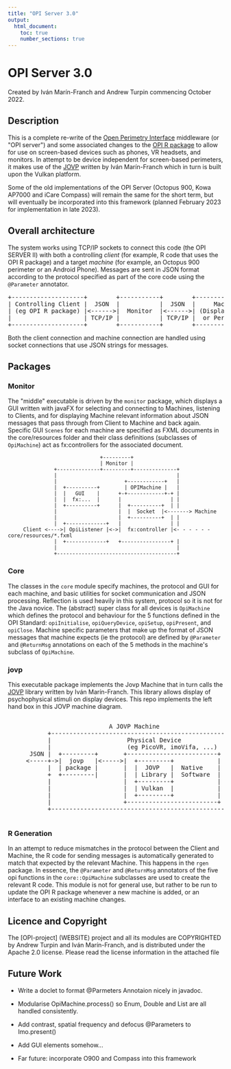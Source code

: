 ```yaml
---
title: "OPI Server 3.0"
output:
  html_document:
    toc: true
    number_sections: true
---
```


# OPI Server 3.0

Created by Iv&aacute;n Mar&iacute;n-Franch and Andrew Turpin commencing October 2022.

## Description

This is a complete re-write of the <a href="https://perimetry.org/opi">Open Perimetry Interface</a> 
middleware (or "OPI server") and some associated changes
to the <a href="https://cran.r-project.org/web/packages/OPI/index.html">OPI R package</a> 
to allow for use on screen-based devices such as phones, 
VR headsets, and monitors. In attempt to be device independent for screen-based perimeters, it 
makes use of the 
<a href = "https://github.com/imarinfr/jovp">JOVP</a> written by Iv&aacute;n Mar&iacute;n-Franch which in turn
is built upon the Vulkan platform.

Some of the old implementations of the OPI Server (Octopus 900, Kowa AP7000 and iCare Compass)
will remain the same for the short term, but will eventually be incorporated into this 
framework (planned February 2023 for implementation in late 2023).

## Overall architecture

The system works using TCP/IP sockets to connect this code (the OPI SERVER II)
with both a controlling *client* (for example, R code that uses the OPI R package)
and a target *machine* (for example, an Octopus 900 perimeter or an Android Phone).
Messages are sent in JSON format according to the protocol specified as part of the 
core code using the `@Parameter` annotator.

<pre>
+--------------------+        +-----------+        +-----------------+
| Controlling Client |  JSON  |           |  JSON  |     Machine     |
| (eg OPI R package) |<------>|  Monitor  |<------>| (Display Device |
|                    | TCP/IP |           | TCP/IP |  or Perimeter)  |
+--------------------+        +-----------+        +-----------------+
</pre>

Both the client connection and machine connection are handled 
using socket connections that use JSON strings for messages. 

## Packages

### Monitor
The "middle" executable is driven by the `monitor` package, which displays a 
GUI written with javaFX for selecting and connecting to Machines, 
listening to Clients, and for displaying Machine relevant information about JSON 
messages that pass through from Client to Machine and back again. 
Specific GUI `Scenes` for each machine
are specified as FXML documents in the core/resources folder and
their class definitions (subclasses of `OpiMachine`) act as 
fx:controllers for the associated document.

                                  +---------+
                                  | Monitor |
                   +--------------+---------+--------------+
                   |                                       |
                   |                      +------------+   |
                   |  +----------+        | OPIMachine |   |
                   |  |   GUI    |      +-+------------+-+ |
                   |  |  fx:...  |      |                | |
                   |  +----------+      |  +----------+  | |
                   |                    |  |  Socket  |<-------> Machine
                   |                    |  +----------+  | |
                   |  +-------------+   |                | |
         Client <---->| OpiListener |<->|  fx:controller |<- - - - - - core/resources/*.fxml
                   |  +-------------+   +----------------+ |
                   |                                       |   
                   +---------------------------------------+
     

### Core
The classes in the `core` module specify machines, the protocol and GUI for each machine, 
and basic utilities for socket communication and JSON processing. Reflection is used heavily 
in this system, protocol so it is not for the Java novice.
The (abstract) super class for all devices is `OpiMachine` which defines the protocol and behaviour 
for the 5 functions defined in the OPI Standard: `opiInitialise`, `opiQueryDevice`, `opiSetup`,
`opiPresent`, and `opiClose`.
Machine specific parameters that make up the format of JSON messages that machine expects (ie 
the protocol) are defined by `@Parameter` and `@ReturnMsg` annotations on each of the 5 methods in the 
machine's subclass of `OpiMachine`.

### jovp 

This executable package implements the Jovp Machine that in turn calls the 
<a href = "https://github.com/imarinfr/jovp">JOVP</a> library written by Iv&aacute;n Mar&iacute;n-Franch.
This library allows display of psychophysical stimuli on display devices.
This repo implements the left hand box in this JOVP machine diagram.

<pre>

                            A JOVP Machine
           +-------------------------------------------------+
           |                     Physical Device             |
           |                     (eg PicoVR, imoVifa, ...)   |
      JSON |  +---------+       +-------------------------+  |
     <-----+->|  jovp   |<----->|  +---------+            |  |
           |  | package |       |  |  JOVP   |  Native    |  |
           +  +---------|       |  | Library |  Software  |  |
           |                    |  +---------+            |  |
           |                    |  | Vulkan  |            |  |
           |                    |  +---------+            |  |
           |                    +-------------------------+  |
           +-------------------------------------------------+

</pre>
### R Generation
In an attempt to reduce mismatches in the protocol between the Client and Machine, 
the R code for sending messages is automatically
generated to match that expected by the relevant Machine. 
This happens in the `rgen` package. In essence, the `@Parameter` and `@ReturnMsg` 
annotators of the five opi functions in the `core::OpiMachine` subclasses are used to 
create the relevant R code.
This module is not for general use, but rather to be run to update the OPI 
R package whenever a new machine is added, or an interface to an existing machine changes.

## Licence and Copyright

The [OPI-project] (WEBSITE) project and all its modules are COPYRIGHTED by Andrew Turpin 
and Iv&aacute;n Mar&iacute;n-Franch, and is distributed 
under the Apache 2.0 license. Please read the license information in the attached file

## Future Work
* Write a doclet to format @Parmeters Annotaion nicely in javadoc.
* Modularise OpiMachine.process() so Enum, Double and List are all handled consistently.
* Add contrast, spatial frequency and defocus @Parameters to Imo.present()

* Add GUI elements somehow...

* Far future: incorporate O900 and Compass into this framework
